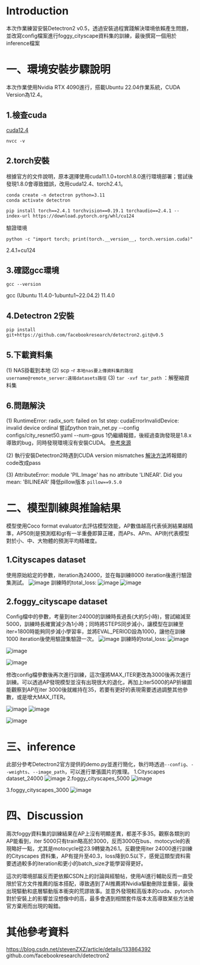 # Introduction
本次作業練習安裝Detectron2 v0.5，透過安裝過程實踐解決環境依賴產生問題，並改寫config檔案進行foggy_cityscape資料集的訓練，最後撰寫一個用於inference檔案
# 一、環境安裝步驟說明
本次作業使用Nvidia RTX 4090進行，搭載Ubuntu 22.04作業系統，CUDA Version為12.4。
## 1.檢查cuda
[cuda12.4](https://developer.nvidia.com/cuda-12-4-0-download-archive?target_os=Linux&target_arch=x86_64&Distribution=Ubuntu&target_version=22.04&target_type=deb_network)
```
nvcc -v
```

## 2.torch安裝
根據官方的文件說明，原本選擇使用cuda11.1.0+torch1.8.0進行環境部署；嘗試後發現1.8.0會導致錯誤，改用cuda12.4、torch2.4.1。
```
conda create -n detectron python=3.11
conda activate detectron

pip install torch==2.4.1 torchvision==0.19.1 torchaudio==2.4.1 --index-url https://download.pytorch.org/whl/cu124

```
驗證環境
```
python -c "import torch; print(torch.__version__, torch.version.cuda)"
```
2.4.1+cu124
## 3.確認gcc環境
```
gcc --version
```
gcc (Ubuntu 11.4.0-1ubuntu1~22.04.2) 11.4.0
## 4.Detectron 2安裝
```
pip install git+https://github.com/facebookresearch/detectron2.git@v0.5
```
## 5.下載資料集
(1) NAS掛載到本地
(2) scp -r `本地nas要上傳資料集的路徑` `username@remote_server:遠端datasets路徑`
(3) `tar -xvf tar_path` ：解壓縮資料集
## 6.問題解決
(1) RuntimeError: radix_sort: failed on 1st step: cudaErrorInvalidDevice: invalid device ordinal
嘗試python train_net.py --config configs/city_resnet50.yaml --num-gpus 1仍繼續報錯，後經過查詢發現是1.8.x導致的bug，同時發現環境沒有安裝CUDA。
[參考來源](https://blog.csdn.net/qq_55068938/article/details/121270986)

(2) 執行安裝Detectron2時遇到CUDA version mismatches
    [解決方法](https://blog.csdn.net/m0_51516317/article/details/139423784)將報錯的code改成pass
    
(3) AttributeError: module 'PIL.Image' has no attribute 'LINEAR'. Did you mean: 'BILINEAR'
    降低pillow版本
    ```pillow==9.5.0```
# 二、模型訓練與推論結果
模型使用Coco format evaluator去評估模型效能，AP數值越高代表偵測結果越精準，AP50則是預測框和gt有一半重疊即算正確，而APs、APm、APl則代表模型對於小、中、大物體的預測平均精確度。
## 1.Cityscapes dataset
使用原始給定的參數，iteration為24000，並在每訓練8000 iteration後進行驗證集測試。
![image](https://hackmd.io/_uploads/S1-BnS3Yxe.png?raw=True)
訓練時的total_loss:
![image](https://hackmd.io/_uploads/SJcZO8hYel.png)
![image](https://hackmd.io/_uploads/H1Pa7HnKxe.png)


## 2.foggy_cityscape dataset
Config檔中的參數，考量到iter:24000的訓練時長過長(大約5小時)，嘗試縮減至5000，訓練時長確實減少為1小時；同時將STEPS同步減小，讓模型在訓練至iter=1800時能夠同步減小學習率，並將EVAL_PERIOD設為1000，讓他在訓練1000 iteration後使用驗證集驗證一次。
![image](https://hackmd.io/_uploads/rJ5p_HhFex.png)
訓練時的total_loss:
![image](https://hackmd.io/_uploads/H18muL3tee.png)

![image](https://hackmd.io/_uploads/ByLiHShtxl.png)

![image](https://hackmd.io/_uploads/HyTUsUhKxl.png)

修改config檔參數後再次進行訓練，這次僅將MAX_ITER更改為3000後再次進行訓練。可以透過AP發現模型並沒有出現很大的退化，再加上iter5000的AP折線圖能觀察到AP在iter 3000後就維持在35，若要有更好的表現需要透過調整其他參數，或是增大MAX_ITER。

![image](https://hackmd.io/_uploads/HJSHyUhKeg.png)
![image](https://hackmd.io/_uploads/SJp4xUhKlg.png)

![image](https://hackmd.io/_uploads/ryYV_UnFel.png)

# 三、inference
此部分參考Detectron2官方提供的demo.py並進行簡化，執行時透過`--config`、`--weights`、`--image_path`，可以進行單張圖片的推理。
1.Cityscapes dataset_24000
![image](https://hackmd.io/_uploads/rygqxUnFgl.png)
2.foggy_cityscapes_5000
![image](https://hackmd.io/_uploads/rJ2VYL3Fgl.png)

3.foggy_cityscapes_3000
![image](https://hackmd.io/_uploads/rJBqFInFxg.png)

# 四、Discussion
兩次foggy資料集的訓練結果在AP上沒有明顯差異，都差不多35。觀察各類別的AP能看到，iter 5000只有train略高於3000，反而3000在bus、motocycle的表現略好一點，尤其是motocycle從23.9轉變為26.1。反觀使用iter 24000進行訓練的Cityscapes 資料集，AP有提升至40.3，loss降到0.5以下，感覺這類型資料需要透過較多的iteration和更小的batch_size才能學習得更好。

這次的環境部屬反而更依賴CSDN上的討論與經驗帖，使用AI進行輔助反而一直受限於官方文件推薦的版本搭配，導致遇到了AI推薦將Nvidia驅動刪除並重裝，最後出現驅動和底層驅動版本衝突的荒謬故事。並意外發現較高版本的cuda、pytorch對於安裝上的影響並沒想像中的高，最多會遇到相關套件版本太高導致某些方法被官方棄用而出現的報錯。
# 其他參考資料
https://blog.csdn.net/stevenZXZ/article/details/133864392
github.com/facebookresearch/detectron2 
